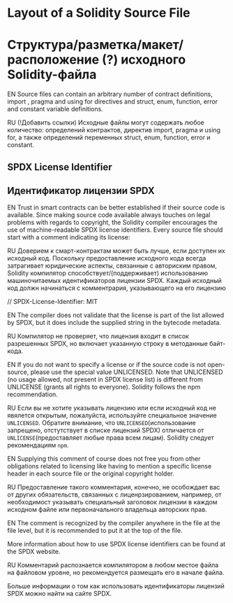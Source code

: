 # Layout of a Solidity Source File
# Структура/разметка/макет/расположение (?) исходного Solidity-файла

EN
Source files can contain an arbitrary number of contract definitions, import , pragma and using for directives and struct, enum, function, error and constant variable definitions.

RU (!Добавить ссылки)
Исходные файлы могут содержать любое количество: определений контрактов, директив import, pragma и using for, а также определений переменных struct, enum, function, error и constant.

## SPDX License Identifier
## Идентификатор лицензии SPDX

EN
Trust in smart contracts can be better established if their source code is available. Since making source code available always touches on legal problems with regards to copyright, the Solidity compiler encourages the use of machine-readable SPDX license identifiers. Every source file should start with a comment indicating its license:

RU
Доверием к смарт-контрактам может быть лучше, если доступен их исходный код. Поскольку предоставление исходного кода всегда затрагивает юридические аспекты, связанные с авториским правом, Solidity компилятор способствует/(поддерживает) использованию машиночитаемых идентификаторов лицензии SPDX. Каждый исходный код должн начинаться с комментрария, указывающего на его лицензию

// SPDX-License-Identifier: MIT

EN
The compiler does not validate that the license is part of the list allowed by SPDX, but it does include the supplied string in the bytecode metadata.

RU
Компилятор не проверяет, что лицензия входит в список разрешенных SPDX, но включает указанную строку в методанные байт-кода.

EN
If you do not want to specify a license or if the source code is not open-source, please use the special value UNLICENSED. Note that UNLICENSED (no usage allowed, not present in SPDX license list) is different from UNLICENSE (grants all rights to everyone). Solidity follows the npm recommendation.

RU
Если вы не хотите указывать лицензию или если исходный код не явялется открытым, пожалуйста, используйте специальное значение `UNLICENSED`. Обратите внимание, что `UNLICENSED`(использование запрещено, отстутствует в списке лицензий SPDX) отличается от `UNLICENSE`(предоставляет любые права всем лицам). Solidity следует рекомендациям `npm`.

EN
Supplying this comment of course does not free you from other obligations related to licensing like having to mention a specific license header in each source file or the original copyright holder.

RU
Предоставление такого комментария, конечно, не особождает вас от других обязательств, связанных с лиценрзированием, например, от необходимост указывать специальный заголовок лицензии в каждом исходном файле или первоначального владельца авторских прав.

EN
The comment is recognized by the compiler anywhere in the file at the file level, but it is recommended to put it at the top of the file.

More information about how to use SPDX license identifiers can be found at the SPDX website.

RU
Комментарий распознается компилятором в любом местое файла на файловом уровне, но рекомендуется размещать его в начале файла.

Больше информации о том как использовать идентификаторы лицензий SPDX можно найти на сайте SPDX.